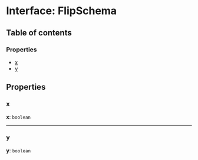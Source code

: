 # Interface: FlipSchema

## Table of contents

### Properties

* [x](/en/auto-docs/fixed-layout-editor/interfaces/FlipSchema.md#x)
* [y](/en/auto-docs/fixed-layout-editor/interfaces/FlipSchema.md#y)

## Properties

### x

**x**: `boolean`

***

### y

**y**: `boolean`
